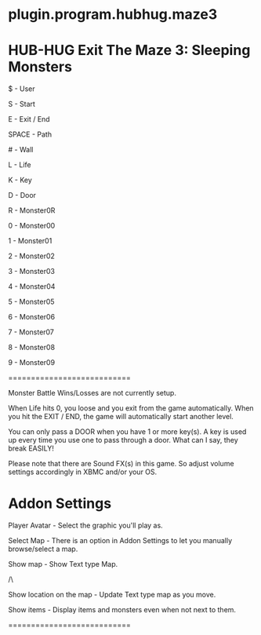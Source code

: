 plugin.program.hubhug.maze3
===========================

HUB-HUG Exit The Maze 3:  Sleeping Monsters
===========================
$  - User

S  - Start

E  - Exit / End

SPACE  - Path

\#  - Wall

L  - Life

K  - Key

D  - Door

R  - Monster0R

0  - Monster00

1  - Monster01

2  - Monster02

3  - Monster03

4  - Monster04

5  - Monster05

6  - Monster06

7  - Monster07

8  - Monster08

9  - Monster09


===========================

Monster Battle Wins/Losses are not currently setup.

When Life hits 0, you loose and you exit from the game automatically.
When you hit the EXIT / END, the game will automatically start another level.

You can only pass a DOOR when you have 1 or more key(s).  A key is used up every time you use one to pass through a door.  What can I say, they break EASILY!

Please note that there are Sound FX(s) in this game.  So adjust volume settings accordingly in XBMC and/or your OS.



Addon Settings
===========================

Player Avatar  - Select the graphic you'll play as.

Select Map  - There is an option in Addon Settings to let you manually browse/select a map.

Show map  - Show Text type Map.

/\

Show location on the map  - Update Text type map as you move.

Show items  - Display items and monsters even when not next to them.


===========================
